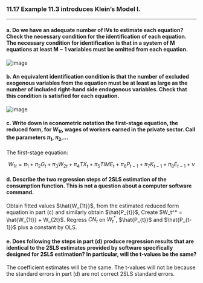 ### 11.17 Example 11.3 introduces Klein’s Model I.

---
#### a. Do we have an adequate number of IVs to estimate each equation? Check the necessary condition for the identification of each equation. The necessary condition for identification is that in a system of M equations at least M − 1 variables must be omitted from each equation.

![image](https://github.com/user-attachments/assets/f039ce81-731c-4318-bb5e-359cf70bc010)

#### b. An equivalent identification condition is that the number of excluded exogenous variables from the equation must be at least as large as the number of included right-hand side endogenous variables. Check that this condition is satisfied for each equation.

![image](https://github.com/user-attachments/assets/dfa7d2ef-6cc1-4464-b4db-438b0a438c36)

#### c. Write down in econometric notation the first-stage equation, the reduced form, for $W_{1t}$, wages of workers earned in the private sector. Call the parameters $\pi_1$, $\pi_2$,…

The first-stage equation:

$$
W_{1t} = \pi_1 + \pi_2 G_t + \pi_3 W_{2t} + \pi_4 TX_{t} + \pi_5 TIME_{t} + \pi_6 P_{t-1} + \pi_7 K_{t-1} + \pi_8 E_{t-1} + \nu
$$

#### d. Describe the two regression steps of 2SLS estimation of the consumption function. This is not a question about a computer software command.

Obtain fitted values $\hat{W_{1t}}$, from the estimated reduced form equation in part (c) and similarly obtain $\hat{P_{t}}$, Create $W_t^* = \hat{W_{1t}} + W_{2t}$. Regress $CN_t$ on $W_t^*$, $\hat{P_{t}}$ and $\hat{P_{t-1}}$ plus a constant by OLS.

#### e. Does following the steps in part (d) produce regression results that are identical to the 2SLS estimates provided by software specifically designed for 2SLS estimation? In particular, will the t-values be the same?

The coefficient estimates will be the same. The t-values will not be because the standard errors in part (d) are not correct 2SLS standard errors.
